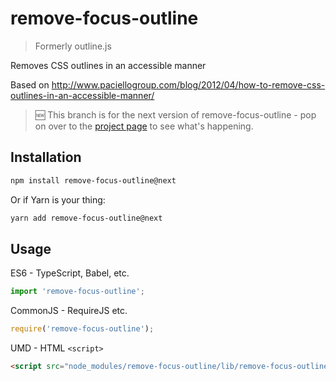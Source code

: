 # remove-focus-outline

> Formerly outline.js

Removes CSS outlines in an accessible manner

Based on http://www.paciellogroup.com/blog/2012/04/how-to-remove-css-outlines-in-an-accessible-manner/

> :new: This branch is for the next version of remove-focus-outline - pop on over to the [project page](https://github.com/lindsayevans/outline.js/projects/1) to see what's happening.

## Installation

```sh
npm install remove-focus-outline@next
```

Or if Yarn is your thing:

```sh
yarn add remove-focus-outline@next
```

## Usage

ES6 - TypeScript, Babel, etc.
```js
import 'remove-focus-outline';
```

CommonJS - RequireJS etc.
```js
require('remove-focus-outline');
```

UMD - HTML `<script>`
```html
<script src="node_modules/remove-focus-outline/lib/remove-focus-outline.umd.js"></script>
```
